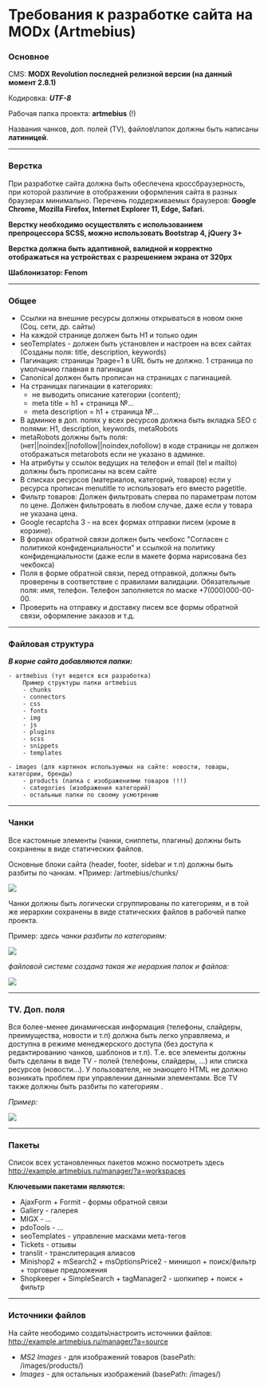 # Требования к разработке сайта на MODx (Artmebius)

### Основное ###

CMS:  **MODX Revolution последней релизной версии (на данный момент 2.8.1)**

Кодировка: ***UTF-8***

Рабочая папка проекта: **artmebius** (!)

Названия чанков, доп. полей (TV), файлов\папок должны быть написаны **латиницей**.

---

### Верстка ###

При разработке сайта должна быть обеспечена кроссбраузерность, при которой различие в отображении оформления сайта в разных браузерах минимально. Перечень поддерживаемых браузеров: **Google Chrome, Mozilla Firefox, Internet Explorer 11, Edge, Safari.**

**Верстку необходимо осуществлять с использованием препроцессора SCSS, можно использовать Bootstrap 4, jQuery 3+**

**Верстка должна быть адаптивной, валидной и корректно отображаться на устройствах с разрешением экрана от 320px**

**Шаблонизатор: Fenom**

---

### Общее ###

* Ссылки на внешние ресурсы должны открываться в новом окне (Соц. сети, др. сайты)
* На каждой странице должен быть H1 и только один
* seoTemplates - должен быть установлен и настроен на всех сайтах (Созданы поля: title, description, keywords)
* Пагинация: страницы ?page=1 в URL быть не должно. 1 страница по умолчанию главная в пагинации
* Canonical должен быть прописан на страницах с пагинацией.
* На страницах пагинации в категориях: 
    * не выводить описание категории (content); 
    * meta title = h1 + cтраница №...
    * meta description = h1 + страница №...
* В админке в доп. полях у всех ресурсов должна быть вкладка SEO с полями: H1, description, keywords, metaRobots
* metaRobots должны быть поля: (нет||noindex||nofollow||noindex,nofollow) в коде страницы не должен отображаться metarobots если не указано в админке.
* На атрибуты у ссылок ведущих на телефон и email (tel и mailto) должны быть прописаны на всем сайте
* В списках ресурсов (материалов, категорий, товаров) если у ресурса прописан menutitle то использовать его вместо pagetitle.
* Фильтр товаров: Должен фильтровать сперва по параметрам потом по цене. Должен фильтровать в любом случае, даже если у товара не указана цена.
* Google recaptcha 3 - на всех формах отправки писем (кроме в корзине).
* В формах обратной связи должен быть чекбокс "Согласен с политикой конфиденциальности" и ссылкой на политику конфиденциальности (даже если в макете форма нарисована без чекбокса)
* Поля в форме обратной связи, перед отправкой, должны быть проверены в соответствие с правилами валидации. Обязательные поля: имя, телефон. Телефон заполняется по маске +7(000)000-00-00.
* Проверить на отправку и доставку писем все формы обратной связи, оформление заказов и т.д.

---

### Файловая структура ###

***В корне сайта добавляются папки:***

```
- artmebius (тут ведется вся разработка)
    Пример структуры папки artmebius
    - chunks
    - connectors
    - css
    - fonts
    - img
    - js
    - plugins
    - scss
    - snippets
    - templates

- images (для картинок используемых на сайте: новости, товары, категории, бренды)
    - products (папка с изображениями товаров !!!)
    - categories (изображения категорий)
    - остальные папки по своему усмотрению
```
---

### Чанки ###

Все кастомные элементы (чанки, сниппеты, плагины) должны быть сохранены в виде статических файлов.

Основные блоки сайта (header, footer, sidebar и т.п) должны быть разбиты по чанкам. *Пример: /artmebius/chunks/ 

![](http://example.artmebius.ru/images/instructions/main_chunks.png)

Чанки должны быть логически сгруппированы по категориям, и в той же иерархии сохранены в виде статических файлов в рабочей папке проекта. 

Пример: *здесь чанки разбиты по категориям:*

![](http://example.artmebius.ru/images/instructions/group_chunks.png) 

*файловой системе создана такая же иерархия папок и файлов:*

![](http://example.artmebius.ru/images/instructions/group_chunks_fs.png)

---

### TV. Доп. поля ###

Вся более-менее динамическая информация (телефоны, слайдеры, преимущества, новости и т.п) должна быть легко управляема, и доступна в режиме менеджерского доступа (без доступа к редактированию чанков, шаблонов и т.п). Т.е. все элементы должны быть сделаны в виде TV - полей (телефоны, слайдеры, ...) или списка ресурсов (новости...). У пользователя, не знающего HTML не должно возникать проблем при управлении данными элементами. Все TV также должны быть разбиты по категориям .

*Пример:*

![](http://example.artmebius.ru/images/instructions/tv_example.png)

---

### Пакеты ###

Список всех установленных пакетов можно посмотреть здесь http://example.artmebius.ru/manager/?a=workspaces

**Ключевыми пакетами являются:**
* AjaxForm + Formit - формы обратной связи
* Gallery - галерея
* MIGX - ...
* pdoTools - ...
* seoTemplates - управление масками мета-тегов
* Tickets - отзывы
* translit - транслитерация алиасов
* Minishop2 + mSearch2 + msOptionsPrice2 - минишоп + поиск/фильтр + торговые предложения
* Shopkeeper + SimpleSearch + tagManager2 - шопкипер + поиск + фильтр

---

### Источники файлов ###
На сайте неободимо создать\настроить источники файлов: http://example.artmebius.ru/manager/?a=source
* *MS2 Images* - для изображений товаров (basePath: /images/products/)
* *Images* - для остальных изображений (basePath: /images/)
